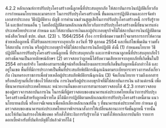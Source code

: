 4.2.2 หลักเกณฑ์การปรับปรุงโครงสร้างหนี้ลูกหนี้ที่ประสบอุทกภัย
ให้สถาบันการเงินปฏิบัติเกี่ยวกับการกำหนดนโยบายและมาตรการ
ในการปรับปรุงโครงสร้างหนี้ ขั้นตอนการปฏิบัติงานและการจัดทำเอกสารประกอบ วิธีปฏิบัติทาง
บัญชี การคำนวณส่วนสูญเสียในการปรับปรุงโครงสร้างหนี้ การรับรู้รายได้ และข้อกำหนดอื่น ๆ
โดยถือปฏิบัติตามหลักเกณฑ์เกี่ยวกับการปรับปรุงโครงสร้างหนี้ที่ธนาคารแห่งประเทศไทยประกาศ
กำหนด และให้สถาบันการเงินและผู้ประกอบธุรกิจที่มิใช่สถาบันการเงินปฏิบัติตามหนังสือเวียนที่
ธปท. ฝนส. (23) ว. 1564/2554 เรื่อง การซักซ้อมความเข้าใจมาตรการการให้ความช่วยเหลือลูกหนี้
ที่ได้รับผลกระทบจากอุทกภัย ลงวันที่ 19 ตุลาคม 2554 และที่แก้ไขเพิ่มเติม รวมทั้งให้สถาบัน
การเงิน หรือผู้ประกอบธุรกิจที่มิใช่สถาบันการเงินถือปฏิบัติ ดังนี้
(1) กำหนดนโยบาย วิธีปฏิบัติในการปรับปรุงโครงสร้างหนี้ลูกหนี้
ที่ประสบอุทกภัย
และการพิจารณาลูกหนี้ที่ประสบอุทกภัยไว้อย่างชัดเจนเป็นลายลักษณ์อักษร
(2) ตรวจสอบว่าลูกหนี้ได้รับความเสียหายจากอุทกภัยที่เกิดขึ้นในปี 2554
อย่างแท้จริง โดยต้องสามารถพิสูจน์หรือเชื่อมโยงผลกระทบที่เกิดขึ้นกับลูกหนี้ดังกล่าวได้ และอยู่ในเขต
พื้นที่ที่มีการประกาศเป็นพื้นที่ประสบภัยพิบัติกรณีฉุกเฉินตามระเบียบกระทรวงการคลังเกี่ยวกับ
เงินทดรองราชการเพื่อช่วยเหลือผู้ประสบภัยพิบัติกรณีฉุกเฉิน
(3) จัดเก็บนโยบาย รวมถึงเอกสารหรือหลักฐานที่เกี่ยวข้องไว้ที่สถาบัน
การเงินหรือผู้ประกอบธุรกิจที่มิใช่สถาบันการเงิน แล้วแต่กรณี เพื่อที่ธนาคารแห่งประเทศไทยและ
หน่วยงานอื่นของทางการสามารถตรวจสอบได้
4.2.3 การตรวจสอบของผู้ตรวจการสถาบันการเงิน
ในกรณีที่ผู้ตรวจสอบของธนาคารแห่งประเทศไทยเห็นว่าการปรับปรุง
โครงสร้างหนี้สำหรับลูกหนี้รายใด มิได้มีการปฏิบัติตามหลักเกณฑ์การปรับปรุงโครงสร้างหนี้ตาม
แนวนโยบายฉบับนี้ หรืออาจมีเจตนาเพื่อหลีกเลี่ยงหลักเกณฑ์อื่น ๆ ที่ธนาคารแห่งประเทศไทย
กําหนด
ผู้ตรวจสอบของธนาคารแห่งประเทศไทยอาจพิจารณาสั่งการให้เปลี่ยนสถานะการจัดชั้นลูกหนี้
รายนั้น และให้กันเงินสำรองให้เพียงพอ หรือสั่งให้ระงับการรับรู้รายได้ รวมทั้งให้ยกเลิกการบันทึก
รายการดอกเบี้ยค้างรับที่บันทึกบัญชีไปแล้วด้วยก็ได้
[
